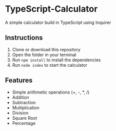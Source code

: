 # TypeScript-Calculator
A simple calculator build in TypeScript using Inquirer

## Instructions

1. Clone or download this repository
2. Open the folder in your terminal
3. Run `npm install` to install the dependencies
4. Run `node index` to start the calculator

## Features

* Simple arithmetic operations (+, -, \*, /)
* Addition
* Subtraction
* Multiplication
* Division
* Square Root
* Percentage